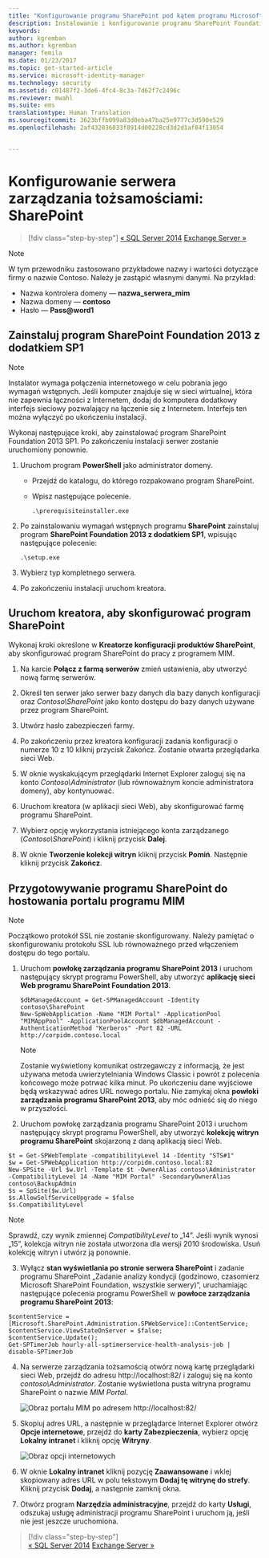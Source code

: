 ```yaml
---
title: "Konfigurowanie programu SharePoint pod kątem programu Microsoft Identity Manager 2016| Dokumentacja firmy Microsoft"
description: Instalowanie i konfigurowanie programu SharePoint Foundation w celu hostowania strony portalu programu MIM.
keywords: 
author: kgremban
ms.author: kgremban
manager: femila
ms.date: 01/23/2017
ms.topic: get-started-article
ms.service: microsoft-identity-manager
ms.technology: security
ms.assetid: c01487f2-3de6-4fc4-8c3a-7d62f7c2496c
ms.reviewer: mwahl
ms.suite: ems
translationtype: Human Translation
ms.sourcegitcommit: 3623bffb099a83d0eba47ba25e9777c3d590e529
ms.openlocfilehash: 2af432036033f8914d00228cd3d2d1af84f13054


---
```


# <a name="set-up-an-identity-management-server-sharepoint"></a>Konfigurowanie serwera zarządzania tożsamościami: SharePoint

>[!div class="step-by-step"]
[« SQL Server 2014](prepare-server-sql2014.md)
[Exchange Server »](prepare-server-exchange.md)

> [!NOTE]
> W tym przewodniku zastosowano przykładowe nazwy i wartości dotyczące firmy o nazwie Contoso. Należy je zastąpić własnymi danymi. Na przykład:
> - Nazwa kontrolera domeny — **nazwa_serwera_mim**
> - Nazwa domeny — **contoso**
> - Hasło — **Pass@word1**


## <a name="install-sharepoint-foundation-2013-with-sp1"></a>Zainstaluj program **SharePoint Foundation 2013 z dodatkiem SP1**

> [!NOTE]
> Instalator wymaga połączenia internetowego w celu pobrania jego wymagań wstępnych. Jeśli komputer znajduje się w sieci wirtualnej, która nie zapewnia łączności z Internetem, dodaj do komputera dodatkowy interfejs sieciowy pozwalający na łączenie się z Internetem. Interfejs ten można wyłączyć po ukończeniu instalacji.

Wykonaj następujące kroki, aby zainstalować program SharePoint Foundation 2013 SP1. Po zakończeniu instalacji serwer zostanie uruchomiony ponownie.

1.  Uruchom program **PowerShell** jako administrator domeny.

    -   Przejdź do katalogu, do którego rozpakowano program SharePoint.

    -   Wpisz następujące polecenie.

        ```
        .\prerequisiteinstaller.exe
        ```

2.  Po zainstalowaniu wymagań wstępnych programu **SharePoint** zainstaluj program **SharePoint Foundation 2013 z dodatkiem SP1**, wpisując następujące polecenie:

    ```
    .\setup.exe
    ```

3.  Wybierz typ kompletnego serwera.

4.  Po zakończeniu instalacji uruchom kreatora.

## <a name="run-the-wizard-to-configure-sharepoint"></a>Uruchom kreatora, aby skonfigurować program SharePoint

Wykonaj kroki określone w **Kreatorze konfiguracji produktów SharePoint**, aby skonfigurować program SharePoint do pracy z programem MIM.

1. Na karcie **Połącz z farmą serwerów** zmień ustawienia, aby utworzyć nową farmę serwerów.

2. Określ ten serwer jako serwer bazy danych dla bazy danych konfiguracji oraz *Contoso\SharePoint* jako konto dostępu do bazy danych używane przez program SharePoint.

3. Utwórz hasło zabezpieczeń farmy.

4. Po zakończeniu przez kreatora konfiguracji zadania konfiguracji o numerze 10 z 10 kliknij przycisk Zakończ. Zostanie otwarta przeglądarka sieci Web.

5. W oknie wyskakującym przeglądarki Internet Explorer zaloguj się na konto *Contoso\Administrator* (lub równoważnym koncie administratora domeny), aby kontynuować.

6. Uruchom kreatora (w aplikacji sieci Web), aby skonfigurować farmę programu SharePoint.

7. Wybierz opcję wykorzystania istniejącego konta zarządzanego (*Contoso\SharePoint*) i kliknij przycisk **Dalej**.

8. W oknie **Tworzenie kolekcji witryn** kliknij przycisk **Pomiń**.  Następnie kliknij przycisk **Zakończ**.

## <a name="prepare-sharepoint-to-host-the-mim-portal"></a>Przygotowywanie programu SharePoint do hostowania portalu programu MIM

> [!NOTE]
> Początkowo protokół SSL nie zostanie skonfigurowany. Należy pamiętać o skonfigurowaniu protokołu SSL lub równoważnego przed włączeniem dostępu do tego portalu.

1. Uruchom **powłokę zarządzania programu SharePoint 2013** i uruchom następujący skrypt programu PowerShell, aby utworzyć **aplikację sieci Web programu SharePoint Foundation 2013**.

    ```
    $dbManagedAccount = Get-SPManagedAccount -Identity contoso\SharePoint
    New-SpWebApplication -Name "MIM Portal" -ApplicationPool "MIMAppPool" -ApplicationPoolAccount $dbManagedAccount -AuthenticationMethod "Kerberos" -Port 82 -URL http://corpidm.contoso.local
    ```

    > [!NOTE]
    > Zostanie wyświetlony komunikat ostrzegawczy z informacją, że jest używana metoda uwierzytelniania Windows Classic i powrót z polecenia końcowego może potrwać kilka minut. Po ukończeniu dane wyjściowe będą wskazywać adres URL nowego portalu. Nie zamykaj okna **powłoki zarządzania programu SharePoint 2013**, aby móc odnieść się do niego w przyszłości.

2. Uruchom powłokę zarządzania programu SharePoint 2013 i uruchom następujący skrypt programu PowerShell, aby utworzyć **kolekcję witryn programu SharePoint** skojarzoną z daną aplikacją sieci Web.

  ```
  $t = Get-SPWebTemplate -compatibilityLevel 14 -Identity "STS#1"
  $w = Get-SPWebApplication http://corpidm.contoso.local:82
  New-SPSite -Url $w.Url -Template $t -OwnerAlias contoso\Administrator
  -CompatibilityLevel 14 -Name "MIM Portal" -SecondaryOwnerAlias contoso\BackupAdmin
  $s = SpSite($w.Url)
  $s.AllowSelfServiceUpgrade = $false
  $s.CompatibilityLevel
  ```

  > [!NOTE]
  > Sprawdź, czy wynik zmiennej *CompatibilityLevel* to „14”. Jeśli wynik wynosi „15”, kolekcja witryn nie została utworzona dla wersji 2010 środowiska. Usuń kolekcję witryn i utwórz ją ponownie.

3. Wyłącz **stan wyświetlania po stronie serwera SharePoint** i zadanie programu SharePoint „Zadanie analizy kondycji (godzinowo, czasomierz Microsoft SharePoint Foundation, wszystkie serwery)”, uruchamiając następujące polecenia programu PowerShell w **powłoce zarządzania programu SharePoint 2013**:

  ```
  $contentService = [Microsoft.SharePoint.Administration.SPWebService]::ContentService;
  $contentService.ViewStateOnServer = $false;
  $contentService.Update();
  Get-SPTimerJob hourly-all-sptimerservice-health-analysis-job | disable-SPTimerJob
  ```

4. Na serwerze zarządzania tożsamością otwórz nową kartę przeglądarki sieci Web, przejdź do adresu http://localhost:82/ i zaloguj się na konto *contoso\Administrator*.  Zostanie wyświetlona pusta witryna programu SharePoint o nazwie *MIM Portal*.

    ![Obraz portalu MIM po adresem http://localhost:82/](media/MIM-DeploySP1.png)

5. Skopiuj adres URL, a następnie w przeglądarce Internet Explorer otwórz **Opcje internetowe**, przejdź do **karty Zabezpieczenia**, wybierz opcję **Lokalny intranet** i kliknij opcję **Witryny**.

    ![Obraz opcji internetowych](media/MIM-DeploySP2.png)

6. W oknie **Lokalny intranet** kliknij pozycję **Zaawansowane** i wklej skopiowany adres URL w polu tekstowym **Dodaj tę witrynę do strefy**. Kliknij przycisk **Dodaj**, a następnie zamknij okna.

7. Otwórz program **Narzędzia administracyjne**, przejdź do karty **Usługi**, odszukaj usługę administracji programu SharePoint i uruchom ją, jeśli nie jest jeszcze uruchomiona.

>[!div class="step-by-step"]  
[« SQL Server 2014](prepare-server-sql2014.md)
[Exchange Server »](prepare-server-exchange.md)



<!--HONumber=Jan17_HO4-->


